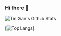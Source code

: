 ### Hi there 👋

<!--
**tinxian/Tinxian** is a ✨ _special_ ✨ repository because its `README.md` (this file) appears on your GitHub profile.

Here are some ideas to get you started:

- 🔭 I’m currently working on ...
- 🌱 I’m currently learning ...
- 👯 I’m looking to collaborate on ...
- 🤔 I’m looking for help with ...
- 💬 Ask me about ...
- 📫 How to reach me: ...
- 😄 Pronouns: ...
- ⚡ Fun fact: ...
-->

![Tin Xian's Github Stats](https://github-readme-stats.vercel.app/api?username=tinxian&show_icons=true&theme=tokyonight&count_private=true)

[![Top Langs](https://github-readme-stats.vercel.app/api/top-langs/?username=tinxian&theme=tokyonight)]
